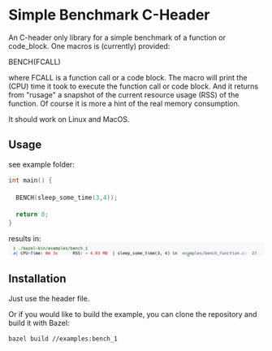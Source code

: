 # Simple Benchmark C-Header
An C-header only library for a simple benchmark of a function or code_block.
One macros is (currently) provided:

BENCH(FCALL) 

where FCALL is a function call or a code block.
The macro will print the (CPU) time it took to execute the function call or code block.
And it returns from "rusage" a snapshot of the current resource usage (RSS) of the function. Of course it is more a hint of the real memory consumption. 

It should work on Linux and MacOS.

## Usage
see example folder:
```c
int main() {

  BENCH(sleep_some_time(3,4));

  return 0;
}
```
results in:
![Alt text](image1.png)

## Installation
Just use the header file. 

Or if you would like to build the example, you can clone the repository and build it with Bazel:
```bash
bazel build //examples:bench_1
```

